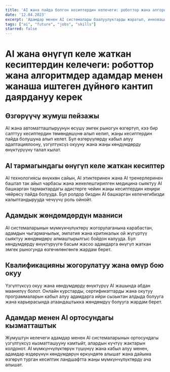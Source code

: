 ```yaml
---
title: 'AI жана пайда болгон кесиптердин келечеги: роботтор жана алгоритмдер адамдар менен жанаша иштеген дүйнөгө кантип даярданса болот'
date: '12.04.2023'
excerpt: 'Адамдар менен AI системалары баалуулуктарды жаратып, инновацияларды жайылтуу үчүн бирге иштеген дүйнөдө өнүгүп келе жаткан кесиптерди жана өнүккөн көндүмдөрдү изилдеп жатып, AI келечегин жана анын эмгек рыногуна тийгизген таасирин изилдеңиз.'
tags: ["ai", "future", "jobs", "skills"]
starred: false
---
```


# AI жана өнүгүп келе жаткан кесиптердин келечеги: роботтор жана алгоритмдер адамдар менен жанаша иштеген дүйнөгө кантип даярдануу керек

## Өзгөрүүчү жумуш пейзажы
AI жана автоматташтыруунун өсүшү эмгек рыногун өзгөртүп, кээ бир салттуу кесиптердин төмөндөшүнө алып келип, жаңы кесиптердин пайда болушуна алып келет. Бул өзгөрүүлөрдү кабыл алуу адаптациялоону, үзгүлтүксүз окууну жана жаңы көндүмдөрдү өнүктүрүүнү талап кылат.

## AI тармагындагы өнүгүп келе жаткан кесиптер
AI технологиясы өнүккөн сайын, AI этиктеринен жана AI тренерлеринен баштап так айыл чарбасы жана жекелештирилген медицина сыяктуу AI башкарган тармактардагы адистерге чейин жаңы кесиптердин кеңири чөйрөсү пайда болууда. Бул ролдор биздин AI башкарган келечегибизди калыптандырууда чечүүчү роль ойнойт.

## Адамдык жөндөмдөрдүн мааниси
AI системаларынын мүмкүнчүлүктөрү жогорулаганына карабастан, адамдын чыгармачылык, эмпатия жана критикалык ой жүгүртүү сыяктуу жөндөмдөрү алмаштырылгыс бойдон калууда. Бул көндүмдөрдү өнүктүрүүгө басым жасоо адамдарга өнүгүп жаткан эмгек рыногунда өзгөчөлөнгөнгө жардам берет.

## Квалификацияны жогорулатуу жана өмүр бою окуу
Үзгүлтүксүз окуу жана көндүмдөрдү өнүктүрүү AI жашында абдан маанилүү болот. Онлайн курстарды, сертификаттарды жана окутуу программаларын кабыл алуу адамдарга ийри сызыктан алдыда болууга жана карьерасында атаандаштыкка жөндөмдүү болууга жардам берет.

## Адамдар менен AI ортосундагы кызматташтык
Жумуштун келечеги адамдар менен AI системаларынын ортосундагы үзгүлтүксүз кызматташууну камтыйт, алардын күчтүү жактарын колдонот. AI мүмкүнчүлүктөрүн түшүнүү жана кабыл алуу менен, адамдар өздөрүнүн көндүмдөрүн өркүндөтө алышат жана дайыма өзгөрүп турган кесиптик ландшафтта жаңы мүмкүнчүлүктөрдү ача алышат.